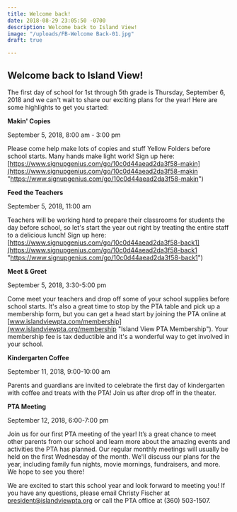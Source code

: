```yaml
---
title: Welcome back!
date: 2018-08-29 23:05:50 -0700
description: Welcome back to Island View!
image: "/uploads/FB-Welcome Back-01.jpg"
draft: true

---
```

## **Welcome back to Island View!**

The first day of school for 1st through 5th grade is Thursday, September 6, 2018 and we can't wait to share our exciting plans for the year! Here are some highlights to get you started:

**Makin' Copies**

September 5, 2018, 8:00 am - 3:00 pm

Please come help make lots of copies and stuff Yellow Folders before school starts.  Many hands make light work! Sign up here: [https://www.signupgenius.com/go/10c0d44aead2da3f58-makin](https://www.signupgenius.com/go/10c0d44aead2da3f58-makin "https://www.signupgenius.com/go/10c0d44aead2da3f58-makin")

**Feed the Teachers**

September 5, 2018, 11:00 am

Teachers will be working hard to prepare their classrooms for students the day before school, so let's start the year out right by treating the entire staff to a delicious lunch! Sign up here: [https://www.signupgenius.com/go/10c0d44aead2da3f58-back1](https://www.signupgenius.com/go/10c0d44aead2da3f58-back1 "https://www.signupgenius.com/go/10c0d44aead2da3f58-back1")

**Meet & Greet**

September 5, 2018, 3:30-5:00 pm

Come meet your teachers and drop off some of your school supplies before school starts. It's also a great time to stop by the PTA table and pick up a membership form, but you can get a head start by joining the PTA online at [www.islandviewpta.com/membership](www.islandviewpta.org/membership "Island View PTA Membership"). Your membership fee is tax deductible and it's a wonderful way to get involved in your school.

**Kindergarten Coffee**

September 11, 2018, 9:00-10:00 am

Parents and guardians are invited to celebrate the first day of kindergarten with coffee and treats with the PTA! Join us after drop off in the theater.

**PTA Meeting**

September 12, 2018, 6:00-7:00 pm

Join us for our first PTA meeting of the year! It’s a great chance to meet other parents from our school and learn more about the amazing events and activities the PTA has planned. Our regular monthly meetings will usually be held on the first Wednesday of the month. We'll discuss our plans for the year, including family fun nights, movie mornings, fundraisers, and more. We hope to see you there!

We are excited to start this school year and look forward to meeting you! If you have any questions, please email Christy Fischer at president@islandviewpta.org or call the PTA office at (360) 503-1507.